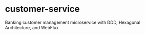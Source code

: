 # customer-service
Banking customer management microservice with DDD, Hexagonal Architecture, and WebFlux
